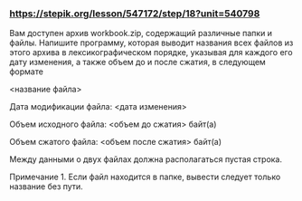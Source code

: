 ### https://stepik.org/lesson/547172/step/18?unit=540798

Вам доступен архив workbook.zip, содержащий различные папки и файлы. Напишите программу, которая выводит названия всех файлов из этого архива в лексикографическом порядке, указывая для каждого его дату изменения, а также объем до и после сжатия, в следующем формате


<название файла>

  Дата модификации файла: <дата изменения>

  Объем исходного файла: <объем до сжатия> байт(а)

  Объем сжатого файла: <объем после сжатия> байт(а)


Между данными о двух файлах должна располагаться пустая строка.

Примечание 1. Если файл находится в папке, вывести следует только название без пути.
